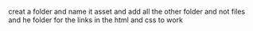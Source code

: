 creat a folder and name it asset and add all the other folder and not files and he folder for the links in the html and css to work

